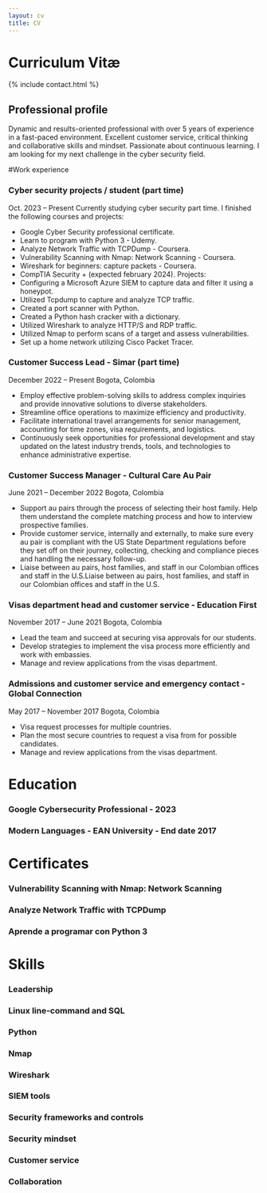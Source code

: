 ```yaml
---
layout: cv
title: CV
---
```


# Curriculum Vitæ

{% include contact.html %}

## Professional profile

Dynamic and results-oriented professional with over 5 years of experience in a fast-paced environment. Excellent customer service, critical thinking and collaborative skills and mindset. Passionate about continuous learning. I am looking for my next challenge in the cyber security field.

#Work experience

### Cyber security projects / student (part time)
Oct. 2023 – Present
Currently studying cyber security part time. I finished the following courses and projects:
* Google Cyber Security professional certificate.
* Learn to program with Python 3 - Udemy.
* Analyze Network Traffic with TCPDump - Coursera.
* Vulnerability Scanning with Nmap: Network Scanning - Coursera.
* Wireshark for beginners: capture packets - Coursera.
* CompTIA Security + (expected february 2024).
Projects:
* Configuring a Microsoft Azure SIEM to capture data and filter it using a honeypot.
* Utilized Tcpdump to capture and analyze TCP traffic.
* Created a port scanner with Python.
* Created a Python hash cracker with a dictionary.
* Utilized Wireshark to analyze HTTP/S and RDP traffic.
* Utilized Nmap to perform scans of a target and assess vulnerabilities.
* Set up a home network utilizing Cisco Packet Tracer.

### Customer Success Lead - Simar (part time)
December 2022 – Present
	Bogota, Colombia
* Employ effective problem-solving skills to address complex inquiries and provide innovative solutions to diverse stakeholders.
* Streamline office operations to maximize efficiency and productivity.
* Facilitate international travel arrangements for senior management, accounting for time zones, visa requirements, and logistics.
* Continuously seek opportunities for professional development and stay updated on the latest industry trends, tools, and technologies to enhance administrative expertise.

### Customer Success Manager - Cultural Care Au Pair
June 2021 – December 2022
	Bogota, Colombia
* Support au pairs through the process of selecting their host family. Help them understand the complete matching process and how to interview prospective families.
* Provide customer service, internally and externally, to make sure every au pair is compliant with the US State Department regulations before they set off on their journey, collecting, checking and compliance pieces and handling the necessary follow-up.
* Liaise between au pairs, host families, and staff in our Colombian offices and staff in the U.S.Liaise between au pairs, host families, and staff in our Colombian offices and staff in the U.S.

### Visas department head and customer service - Education First
November 2017 – June 2021
	Bogota, Colombia
* Lead the team and succeed at securing visa approvals for our students.
* Develop strategies to implement the visa process more efficiently and work with embassies.
* Manage and review applications from the visas department.

### Admissions and customer service and emergency contact - Global Connection
May 2017 – November 2017
	Bogota, Colombia
* Visa request processes for multiple countries.
* Plan the most secure countries to request a visa from for possible candidates.
* Manage and review applications from the visas department.
  
# Education
### Google Cybersecurity Professional - 2023
### Modern Languages - EAN University - End date 2017

# Certificates
### Vulnerability Scanning with Nmap: Network Scanning
### Analyze Network Traffic with TCPDump
### Aprende a programar con Python 3

# Skills
### Leadership
### Linux line-command and SQL
### Python
### Nmap
### Wireshark
### SIEM tools
### Security frameworks and controls
### Security mindset
### Customer service
### Collaboration
